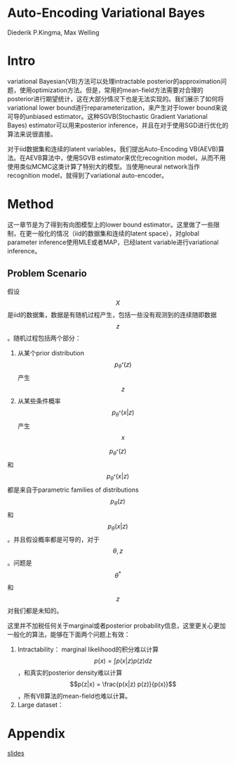 # Auto-Encoding Variational Bayes

Diederik P.Kingma, Max Welling

# Intro

variational Bayesian(VB)方法可以处理intractable posterior的approximation问题，使用optimization方法。但是，常用的mean-field方法需要对合理的posterior进行期望统计，这在大部分情况下也是无法实现的。我们展示了如何将variational lower bound进行reparameterization，来产生对于lower bound来说可导的unbiased estimator。这种SGVB(Stochastic Gradient Variational Bayes) estimator可以用来posterior inference，并且在对于使用SGD进行优化的算法来说很直接。

对于iid数据集和连续的latent variables，我们提出Auto-Encoding VB(AEVB)算法。在AEVB算法中，使用SGVB estimator来优化recognition model，从而不用使用类似MCMC这类计算了特别大的模型。当使用neural network当作recognition model，就得到了variational auto-encoder。

# Method

这一章节是为了得到有向图模型上的lower bound estimator。这里做了一些限制，在更一般化的情况（iid的数据集和连续的latent space），对global parameter inference使用MLE或者MAP，已经latent variable进行variational inference。

## Problem Scenario

假设$$X$$是iid的数据集，数据是有随机过程产生，包括一些没有观测到的连续随即数据$$z$$。随机过程包括两个部分：

1. 从某个prior distribution $$p_{\theta^*}(z)$$产生$$z$$
2. 从某些条件概率$$p_{\theta^*}(x|z)$$产生$$x$$

$$p_{\theta^*}(z)$$和$$p_{\theta^*}(x|z)$$都是来自于parametric families of distributions $$p_{\theta}(z)$$和$$p_{\theta}(x|z)$$。并且假设概率都是可导的，对于$$\theta, z$$。问题是$$\theta^*$$和$$z$$对我们都是未知的。

这里并不加税任何关于marginal或者posterior probability信息，这里更关心更加一般化的算法，能够在下面两个问题上有效：

1. Intractability： marginal likelihood的积分难以计算 $$p(x) = \int p(x|z) p(z) dz$$，和真实的posterior density难以计算 $$p(z|x) = \frac{p(x|z) p(z)}{p(x)}$$，所有VB算法的mean-field也难以计算。
2. Large dataset： 

# Appendix

[slides](http://dpkingma.com/wordpress/wp-content/uploads/2014/05/2014-03_talk_iclr.pdf)